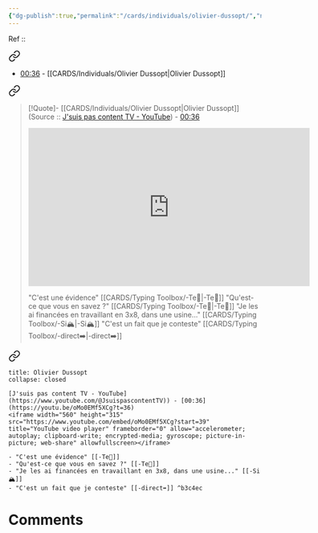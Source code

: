 ```yaml
---
{"dg-publish":true,"permalink":"/cards/individuals/olivier-dussopt/","noteIcon":"","created":"2023-04-05T10:20:58.464+02:00","updated":"2023-04-14T10:02:57.296+02:00"}
---
```


Ref :: 


<div class="transclusion internal-embed is-loaded"><a class="markdown-embed-link" href="/sources/literature-note/jsuispascontenttv-olivier-dussopt2023/#9e8804" aria-label="Open link"><svg xmlns="http://www.w3.org/2000/svg" width="24" height="24" viewBox="0 0 24 24" fill="none" stroke="currentColor" stroke-width="2" stroke-linecap="round" stroke-linejoin="round" class="svg-icon lucide-link"><path d="M10 13a5 5 0 0 0 7.54.54l3-3a5 5 0 0 0-7.07-7.07l-1.72 1.71"></path><path d="M14 11a5 5 0 0 0-7.54-.54l-3 3a5 5 0 0 0 7.07 7.07l1.71-1.71"></path></svg></a><div class="markdown-embed">



- [00:36](https://youtu.be/oMo0EMf5XCg?t=36) -  [[CARDS/Individuals/Olivier Dussopt\|Olivier Dussopt]] 

</div></div>



<div class="transclusion internal-embed is-loaded"><a class="markdown-embed-link" href="/sources/literature-note/jsuispascontenttv-olivier-dussopt2023/#b3c4ec" aria-label="Open link"><svg xmlns="http://www.w3.org/2000/svg" width="24" height="24" viewBox="0 0 24 24" fill="none" stroke="currentColor" stroke-width="2" stroke-linecap="round" stroke-linejoin="round" class="svg-icon lucide-link"><path d="M10 13a5 5 0 0 0 7.54.54l3-3a5 5 0 0 0-7.07-7.07l-1.72 1.71"></path><path d="M14 11a5 5 0 0 0-7.54-.54l-3 3a5 5 0 0 0 7.07 7.07l1.71-1.71"></path></svg></a><div class="markdown-embed">



> [!Quote]- [[CARDS/Individuals/Olivier Dussopt\|Olivier Dussopt]]
>(Source :: [J'suis pas content TV - YouTube](https://www.youtube.com/@JsuispascontentTV)) - [00:36](https://youtu.be/oMo0EMf5XCg?t=36)
> <iframe width="560" height="315" src="https://www.youtube.com/embed/oMo0EMf5XCg?start=39" title="YouTube video player" frameborder="0" allow="accelerometer; autoplay; clipboard-write; encrypted-media; gyroscope; picture-in-picture; web-share" allowfullscreen></iframe>
> 
> "C'est une évidence" [[CARDS/Typing Toolbox/-Te🏹\|-Te🏹]]
> "Qu'est-ce que vous en savez ?" [[CARDS/Typing Toolbox/-Te🏹\|-Te🏹]]
> "Je les ai financées en travaillant en 3x8, dans une usine..." [[CARDS/Typing Toolbox/-Si🏔️\|-Si🏔️]] 
> "C'est un fait que je conteste" [[CARDS/Typing Toolbox/-direct➡️\|-direct➡️]] 

</div></div>



<div class="transclusion internal-embed is-loaded"><a class="markdown-embed-link" href="/sources/literature-note/jsuispascontenttv-olivier-dussopt2023/#c6d2b3" aria-label="Open link"><svg xmlns="http://www.w3.org/2000/svg" width="24" height="24" viewBox="0 0 24 24" fill="none" stroke="currentColor" stroke-width="2" stroke-linecap="round" stroke-linejoin="round" class="svg-icon lucide-link"><path d="M10 13a5 5 0 0 0 7.54.54l3-3a5 5 0 0 0-7.07-7.07l-1.72 1.71"></path><path d="M14 11a5 5 0 0 0-7.54-.54l-3 3a5 5 0 0 0 7.07 7.07l1.71-1.71"></path></svg></a><div class="markdown-embed">



```ad-quote 
title: Olivier Dussopt
collapse: closed

[J'suis pas content TV - YouTube](https://www.youtube.com/@JsuispascontentTV)) - [00:36](https://youtu.be/oMo0EMf5XCg?t=36)
<iframe width="560" height="315" src="https://www.youtube.com/embed/oMo0EMf5XCg?start=39" title="YouTube video player" frameborder="0" allow="accelerometer; autoplay; clipboard-write; encrypted-media; gyroscope; picture-in-picture; web-share" allowfullscreen></iframe>

- "C'est une évidence" [[-Te🏹]]
- "Qu'est-ce que vous en savez ?" [[-Te🏹]]
- "Je les ai financées en travaillant en 3x8, dans une usine..." [[-Si🏔️]] 
- "C'est un fait que je conteste" [[-direct➡️]] ^b3c4ec
```

</div></div>



# Comments
<script src="https://utteranc.es/client.js"
        repo="Heart4sides/Comment_Section"
        issue-term="pathname"
        theme="gruvbox-dark"
        crossorigin="anonymous"
        async>
</script>